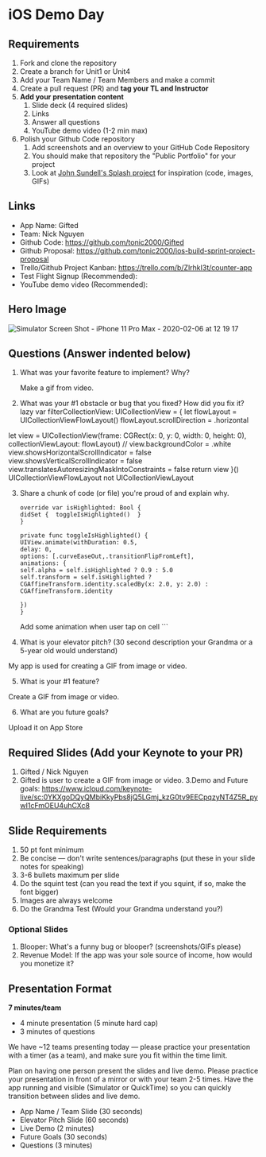 # iOS Demo Day

## Requirements

1. Fork and clone the repository
2. Create a branch for Unit1 or Unit4
3. Add your Team Name / Team Members and make a commit
4. Create a pull request (PR) and **tag your TL and Instructor**
5. **Add your presentation content**
    1. Slide deck (4 required slides)
    2. Links
    3. Answer all questions 
    4. YouTube demo video (1-2 min max)
6. Polish your Github Code repository
    1. Add screenshots and an overview to your GitHub Code Repository
    2. You should make that repository the "Public Portfolio" for your project
    3. Look at [John Sundell's Splash project](https://github.com/JohnSundell/Splash) for inspiration (code, images, GIFs)


## Links

* App Name: Gifted
* Team: Nick Nguyen
* Github Code: https://github.com/tonic2000/Gifted
* Github Proposal: https://github.com/tonic2000/ios-build-sprint-project-proposal
* Trello/Github Project Kanban: https://trello.com/b/ZlrhkI3t/counter-app
* Test Flight Signup (Recommended): 
* YouTube demo video (Recommended): 

## Hero Image

![Simulator Screen Shot - iPhone 11 Pro Max - 2020-02-06 at 12 19 17](https://user-images.githubusercontent.com/50033125/73961632-f6dd7380-48da-11ea-8729-0105cf429c5e.png)

## Questions (Answer indented below)

1. What was your favorite feature to implement? Why?

    Make a gif from video.

2. What was your #1 obstacle or bug that you fixed? How did you fix it?
lazy var filterCollectionView: UICollectionView = {
let flowLayout = UICollectionViewFlowLayout()
flowLayout.scrollDirection = .horizontal

let view = UICollectionView(frame: CGRect(x: 0, y: 0, width: 0, height: 0), collectionViewLayout: flowLayout) //
view.backgroundColor = .white
view.showsHorizontalScrollIndicator = false
view.showsVerticalScrollIndicator = false 
view.translatesAutoresizingMaskIntoConstraints = false
return view
}()
UICollectionViewFlowLayout not UICollectionViewLayout
  
  
3. Share a chunk of code (or file) you're proud of and explain why.

  
    ```
    override var isHighlighted: Bool {
    didSet {  toggleIsHighlighted()  }
    }
    
    private func toggleIsHighlighted() {
    UIView.animate(withDuration: 0.5,
    delay: 0,
    options: [.curveEaseOut,.transitionFlipFromLeft],
    animations: {
    self.alpha = self.isHighlighted ? 0.9 : 5.0
    self.transform = self.isHighlighted ? CGAffineTransform.identity.scaledBy(x: 2.0, y: 2.0) : CGAffineTransform.identity
    
    })
    }
    ``` 
     Add some animation when user tap on cell ```
  
  
4. What is your elevator pitch? (30 second description your Grandma or a 5-year old would understand)

My app is used for creating a GIF from image or video.
  
5. What is your #1 feature?

Create a GIF from image or video.
  
6. What are you future goals?

 Upload it on App Store

## Required Slides (Add your Keynote to your PR)

1. Gifted / Nick Nguyen
2. Gifted is user to create a GIF from image or video.
3.Demo and Future goals:  https://www.icloud.com/keynote-live/sc:0YKXgoDQyQMbiKkyPbs8jQ5LGmj_kzG0tv9EECpqzyNT4Z5R_pywI1cFmOEU4uhCXc8


## Slide Requirements

1. 50 pt font minimum
2. Be concise — don't write sentences/paragraphs (put these in your slide notes for speaking)
3. 3-6 bullets maximum per slide
4. Do the squint test (can you read the text if you squint, if so, make the font bigger)
6. Images are always welcome
7. Do the Grandma Test (Would your Grandma understand you?)

### Optional Slides

1. Blooper: What's a funny bug or blooper? (screenshots/GIFs please)
2. Revenue Model: If the app was your sole source of income, how would you monetize it?

## Presentation Format

**7 minutes/team**

* 4 minute presentation (5 minute hard cap)
* 3 minutes of questions

We have ~12 teams presenting today — please practice your presentation with a timer (as a team), and make sure you fit within the time limit.

Plan on having one person present the slides and live demo. Please practice your presentation in front of a mirror or with your team 2-5 times. Have the app running and visible (Simulator or QuickTime) so you can quickly transition between slides and live demo.

* App Name / Team Slide (30 seconds)
* Elevator Pitch Slide (60 seconds)
* Live Demo (2 minutes)
* Future Goals (30 seconds)
* Questions (3 minutes)

